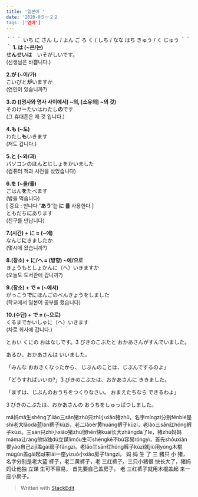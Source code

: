 ```yaml
---
title: '일본어 '
date: '2020-0５ー２２
tags: ['언어']
---
```

｀｀｀
いち
に
さん
し / よん
ご
ろ  く (
しち / なな
はち
きゅう / く
じゅう
｀｀｀
**1. は (~은/는)  
**せんせい**は**　いそがしいです。  
(선생님은 바쁩니다.)  
  
**2.が (~이/가)**  
こいびと**が**いますか  
(연인이 있습니까?)  
  
**3.の ([명사와 명사 사이에서] ~의, [소유의] ~의 것)**  
そのけーたいはわたし**の**です  
(그 휴대폰은 제 것 입니다.)  
  
**4.も (~도)**  
わたし**も**いきます  
(저도 갑니다.)  
  
**5.と (~와/과)**  
パソコンのほん**と**じしょをかいました  
(컴퓨터 책과 사전을 샀었습니다)  
  
**6.を (~을/를)**  
ごはん**を**たべます  
(밥을 먹습니다)  
[ 중요 : 만나다 **'あう'는 に 를** 사용한다 ]  
ともだち**に**あります  
(친구를 만납니다)  
  
**7.(시간) + に = (~에)**  
なんじ**に**きましたか  
(몇시에 왔습니까?)  
  
**8.(장소) + に/へ = (방향) ~에/으로**  
きょうもとしょかんに（へ）いきますか  
(오늘도 도서관에 갑니까?)  
  
**9.(장소) + で = (~에서)**  
がっこう**で**にほんごのべんきょうをしました  
(학교에서 일본어 공부를 했습니다)  
  
**10.(수단) + で = (~으로)**  
くるまでかいしゃに（へ）いきます  
(차로 회사에 갑니다.)
｀｀｀

とおい  くにの  おはなしです。3 びきのこぶたと  おかあさんがすんでいました。  

あるひ、おかあさんは  いいました。

「みんな  おおきくなったから、  じぶんのことは、じぶんでするのよ」

「どうすればいいの?」3 びきのこぶたは、おかあさんに  ききました。

「まずは、じぶんのおうちをつくりなさい。  おまえたちなら  できるわよ」

3 びきのこぶたは、おかあさんの  おうちをしゅっぱつしました。

mā妈mā生shēng了liǎo三sān猪zhū只zhǐ小xiǎo猪zhū，名字míngzi分别fēnbié是shì老大lǎodà蓝lán裤子kùzi，老二lǎoèr黄huáng裤子kùzi，老lǎo三sān红hóng裤子kùzi。三sān只zhī小xiǎo猪zhū很hěn快kuài长大zhǎngdà了le，猪zhū妈妈māma让ràng他tā独dú立谋lìmóu生可shēngkě不bù容易róngyì，首先shǒuxiān要yào自己zìjǐ盖gài房子fángzi。老lǎo三sān红hóng裤子kùzi就jiù用yòng木棍mùgùn盖gài起qǐ来lái一座yízuò小xiǎo房子fángzi。
妈 妈 生 了 三 猪只 小 猪，名字分别是老大蓝 裤子，老二黄裤子，老 三红裤子。三只小猪很 快长大了，猪妈妈让他独 立谋 生可不容易， 首先要自己盖房子。 老 三红裤子就用木棍盖起 来一座小房子。


> Written with [StackEdit](https://stackedit.io/).
<!--stackedit_data:
eyJoaXN0b3J5IjpbMTY0ODQ0ODIzMCwxMjk3NTYxMzU0LDIwMz
QwNzg4MzYsMTMxNjkyMTg1OSwtMTY2Mzc2MjQ4NSwtMTk2MzM2
ODg4MCw5ODk0NTY0ODMsMjA2ODQxNDMxMl19
-->